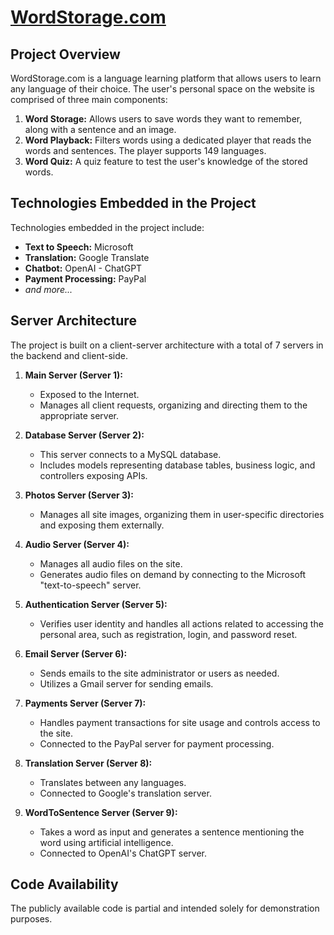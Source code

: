 # [WordStorage.com](https://www.wordstorage.com/)

## Project Overview
WordStorage.com is a language learning platform that allows users to learn any language of their choice. The user's personal space on the website is comprised of three main components:

1. **Word Storage:** Allows users to save words they want to remember, along with a sentence and an image.
2. **Word Playback:** Filters words using a dedicated player that reads the words and sentences. The player supports 149 languages.
3. **Word Quiz:** A quiz feature to test the user's knowledge of the stored words.

## Technologies Embedded in the Project

Technologies embedded in the project include:

- **Text to Speech:** Microsoft
- **Translation:** Google Translate
- **Chatbot:** OpenAI - ChatGPT
- **Payment Processing:** PayPal
- *and more...*

## Server Architecture

The project is built on a client-server architecture with a total of 7 servers in the backend and client-side.

1. **Main Server (Server 1):**
   - Exposed to the Internet.
   - Manages all client requests, organizing and directing them to the appropriate server.

2. **Database Server (Server 2):**
   - This server connects to a MySQL database.
   - Includes models representing database tables, business logic, and controllers exposing APIs.

3. **Photos Server (Server 3):**
   - Manages all site images, organizing them in user-specific directories and exposing them externally.

4. **Audio Server (Server 4):**
   - Manages all audio files on the site.
   - Generates audio files on demand by connecting to the Microsoft "text-to-speech" server.

5. **Authentication Server (Server 5):**
   - Verifies user identity and handles all actions related to accessing the personal area, such as registration, login, and password reset.

6. **Email Server (Server 6):**
   - Sends emails to the site administrator or users as needed.
   - Utilizes a Gmail server for sending emails.

7. **Payments Server (Server 7):**
   - Handles payment transactions for site usage and controls access to the site.
   - Connected to the PayPal server for payment processing.

8. **Translation Server (Server 8):**
   - Translates between any languages.
   - Connected to Google's translation server.

9. **WordToSentence Server (Server 9):**
   - Takes a word as input and generates a sentence mentioning the word using artificial intelligence.
   - Connected to OpenAI's ChatGPT server.

## Code Availability
The publicly available code is partial and intended solely for demonstration purposes.

